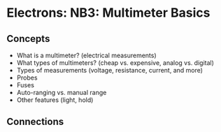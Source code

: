 # Electrons: NB3: Multimeter Basics

## Concepts
- What is a multimeter? (electrical measurements)
- What types of multimeters? (cheap vs. expensive, analog vs. digital)
- Types of measurements (voltage, resistance, current, and more)
- Probes
- Fuses
- Auto-ranging vs. manual range
- Other features (light, hold)

## Connections
